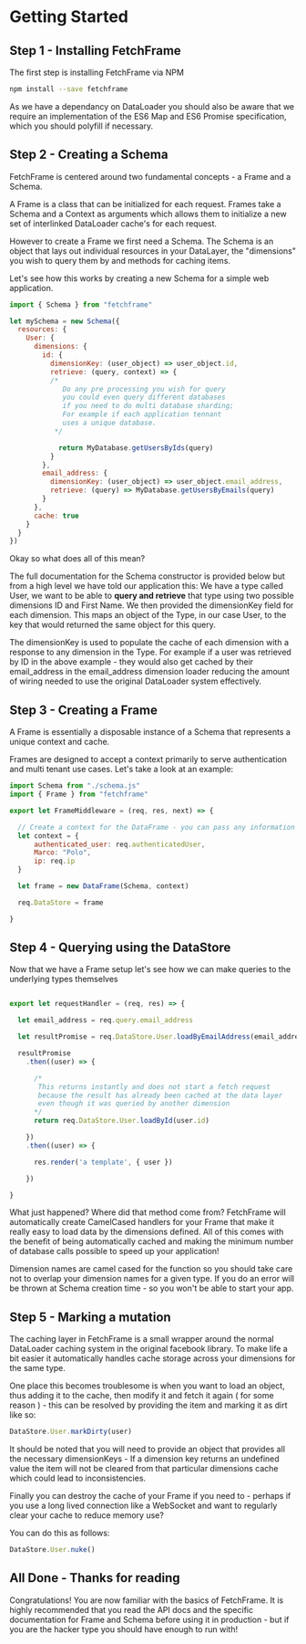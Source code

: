 # Getting Started

## Step 1 - Installing FetchFrame
The first step is installing FetchFrame via NPM

```sh
npm install --save fetchframe
```

As we have a dependancy on DataLoader you should also be aware that we require an implementation of the ES6 Map and ES6 Promise specification, which you should polyfill if necessary.

## Step 2 - Creating a Schema

FetchFrame is centered around two fundamental concepts - a Frame and a Schema.

A Frame is a class that can be initialized for each request. Frames take a Schema and a Context as arguments which allows them to initialize a new set of interlinked DataLoader cache's for each request.

However to create a Frame we first need a Schema. The Schema is an object that lays out individual resources in your DataLayer, the "dimensions" you wish to query them by and methods for caching items.

Let's see how this works by creating a new Schema for a simple web application.

```javascript
import { Schema } from "fetchframe"

let mySchema = new Schema({
  resources: {
    User: {
      dimensions: {
        id: {
          dimensionKey: (user_object) => user_object.id,
          retrieve: (query, context) => {
          /*
             Do any pre processing you wish for query
             you could even query different databases
             if you need to do multi database sharding;
             For example if each application tennant
             uses a unique database.
           */

            return MyDatabase.getUsersByIds(query)
          }
        },
        email_address: {
          dimensionKey: (user_object) => user_object.email_address,
          retrieve: (query) => MyDatabase.getUsersByEmails(query)
        }
      },
      cache: true
    }
  }
})
```

Okay so what does all of this mean?

The full documentation for the Schema constructor is provided below but from a high level we have told our application this: We have a type called User, we want to be able to **query and retrieve** that type using two possible dimensions ID and First Name. We then provided the dimensionKey field for each dimension. This maps an object of the Type, in our case User, to the key that would returned the same object for this query.

The dimensionKey is used to populate the cache of each dimension with a response to any dimension in the Type. For example if a user was retrieved by ID in the above example - they would also get cached by their email_address in the email_address dimension loader reducing the amount of wiring needed to use the original DataLoader system effectively.

## Step 3 - Creating a Frame

A Frame is essentially a disposable instance of a Schema that represents a unique context and cache.

Frames are designed to accept a context primarily to serve authentication and multi tenant use cases. Let's take a look at an example:

```javascript
import Schema from "./schema.js"
import { Frame } from "fetchframe"

export let FrameMiddleware = (req, res, next) => {

  // Create a context for the DataFrame - you can pass any information you want to the context - although passing req itself is a bit of an anti pattern.
  let context = {
      authenticated_user: req.authenticatedUser,
      Marco: "Polo",
      ip: req.ip
  }

  let frame = new DataFrame(Schema, context)

  req.DataStore = frame

}
```

## Step 4 - Querying using the DataStore

Now that we have a Frame setup let's see how we can make queries to the underlying types themselves

```javascript

export let requestHandler = (req, res) => {

  let email_address = req.query.email_address

  let resultPromise = req.DataStore.User.loadByEmailAddress(email_address)

  resultPromise
    .then((user) => {

      /*
       This returns instantly and does not start a fetch request
       because the result has already been cached at the data layer
       even though it was queried by another dimension
      */
      return req.DataStore.User.loadById(user.id)

    })
    .then((user) => {

      res.render('a template', { user })

    })

}

```

What just happened? Where did that method come from? FetchFrame will automatically create CamelCased handlers for your Frame that make it really easy to load data by the dimensions defined. All of this comes with the benefit of being automatically cached and making the minimum number of database calls possible to speed up your application!

Dimension names are camel cased for the function so you should take care not to overlap your dimension names for a given type. If you do an error will be thrown at Schema creation time - so you won't be able to start your app.

## Step 5 - Marking a mutation

The caching layer in FetchFrame is a small wrapper around the normal DataLoader caching system in the original facebook library. To make life a bit easier it automatically handles cache storage across your dimensions for the same type.

One place this becomes troublesome is when you want to load an object, thus adding it to the cache, then modify it and fetch it again ( for some reason ) - this can be resolved by providing the item and marking it as dirt like so:

```javascript
DataStore.User.markDirty(user)
```

It should be noted that you will need to provide an object that provides all the necessary dimensionKeys - If a dimension key returns an undefined value the item will not be cleared from that particular dimensions cache which could lead to inconsistencies.

Finally you can destroy the cache of your Frame if you need to - perhaps if you use a long lived connection like a WebSocket and want to regularly clear your cache to reduce memory use?

You can do this as follows:

```javascript
DataStore.User.nuke()
```

## All Done - Thanks for reading

Congratulations! You are now familiar with the basics of FetchFrame. It is highly recommended that you read the API docs and the specific documentation for Frame and Schema before using it in production - but if you are the hacker type you should have enough to run with!
